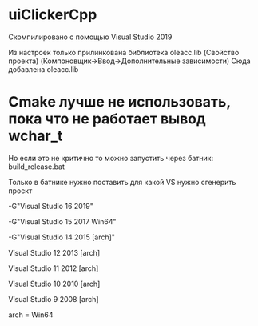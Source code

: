 # uiClickerCpp
Скомпилировано с помощью Visual Studio 2019

Из настроек только прилинкована библиотека oleacc.lib
(Свойство проекта) (Компоновщик->Ввод->Дополнительные зависимости) Сюда добавлена 
oleacc.lib

# Cmake лучше не использовать, пока что не работает вывод wchar_t

Но если это не критично то можно запустить через батник: build_release.bat

Только в батнике нужно поставить для какой VS нужно сгенерить проект

-G"Visual Studio 16 2019"

-G"Visual Studio 15 2017 Win64"

-G"Visual Studio 14 2015 [arch]"

 Visual Studio 12 2013 [arch]

 Visual Studio 11 2012 [arch]

 Visual Studio 10 2010 [arch]

 Visual Studio 9 2008 [arch]

arch = Win64
